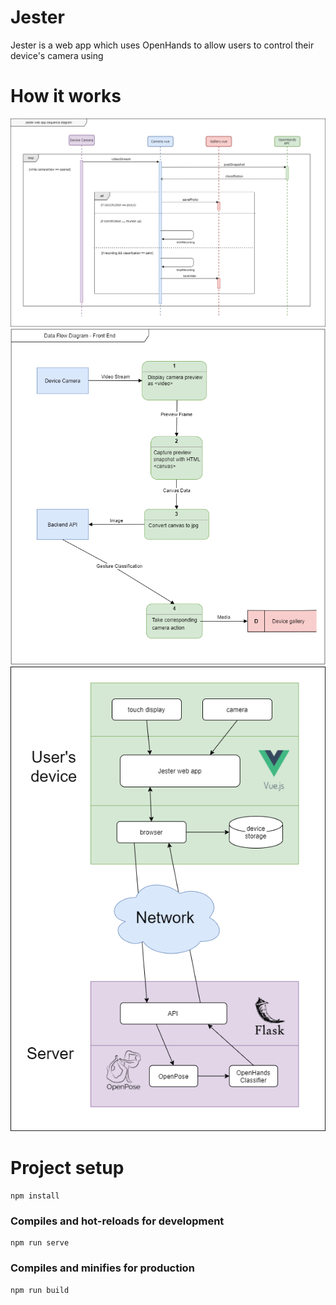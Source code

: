 # Jester
Jester is a web app which uses OpenHands to allow users to control their device's camera using 

# How it works 
![sequence](images/sequence.png)
![dataflow](images/dataflow.png)
![architecture](images/architecture.png)

# Project setup
```
npm install
```

### Compiles and hot-reloads for development
```
npm run serve
```

### Compiles and minifies for production
```
npm run build
```
